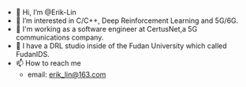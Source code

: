 - 👋 Hi, I’m @Erik-Lin
- 👀 I’m interested in C/C++, Deep Reinforcement Learning and 5G/6G.
- 🌱 I'm working as a software engineer at CertusNet,a 5G communications company.
- 💞️ I have a DRL studio inside of the Fudan University which called FudanIDS.
- 📫 How to reach me
  - email: erik_lin@163.com

<!---
Erik-Lin/Erik-Lin is a ✨ special ✨ repository because its `README.md` (this file) appears on your GitHub profile.
You can click the Preview link to take a look at your changes.
--->
